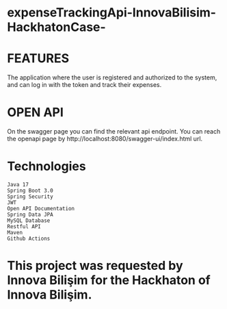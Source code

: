 # expenseTrackingApi-InnovaBilisim-HackhatonCase-
    
# FEATURES
 The application where the user is registered and authorized to the system, and can log in with the token and track their expenses.

# OPEN API
  On the swagger page you can find the relevant api endpoint. You can reach the openapi page by http://localhost:8080/swagger-ui/index.html url.
  
  # Technologies
    Java 17
    Spring Boot 3.0
    Spring Security
    JWT
    Open API Documentation
    Spring Data JPA
    MySQL Database
    Restful API
    Maven
    Github Actions
    

# This project was requested by Innova Bilişim for the Hackhaton of Innova Bilişim.

